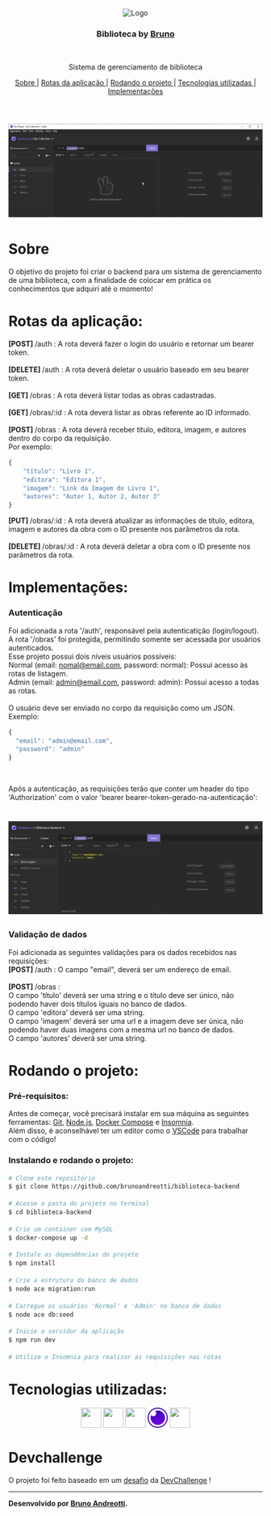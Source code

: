 <br />
<p align="center">
    <img src="https://i.pinimg.com/originals/dd/64/da/dd64da585bc57cb05e5fd4d8ce873f57.png" alt="Logo" width="200">

  <h3 align="center">Biblioteca by <a href="https://github.com/brunoandreotti">Bruno</a></h3>
 <br />
  <p align="center">
     Sistema de gerenciamento de biblioteca
      <p align="center">
  <a href="#sobre"> Sobre </a> |
  <a href="#rotas-da-aplicação"> Rotas da aplicação </a> |
  <a href="#rodando-o-projeto"> Rodando o projeto </a> |
  <a href="#tecnologias-utilizadas"> Tecnologias utilizadas </a> |
  <a href="#implementações"> Implementações </a>      
       <br />
    <br />
    <h1 align="center">
    <img src="./readme/biblioteca.gif" alt="gif-readme">
 </h1>
  </p>
</p>


# Sobre
O objetivo do projeto foi criar o backend para um sistema de gerenciamento de uma biblioteca, com a finalidade de colocar em prática os conhecimentos que adquiri até o momento!


# Rotas da aplicação:
<b>[POST] </b> /auth : A rota deverá fazer o login do usuário e retornar um bearer token.<br><br>
<b>[DELETE] </b> /auth : A rota deverá deletar o usuário baseado em seu bearer token.<br><br>
<b>[GET] </b> /obras : A rota deverá listar todas as obras cadastradas.<br><br>
<b>[GET] </b> /obras/:id : A rota deverá listar as obras referente ao ID informado.<br><br>
<b>[POST] </b> /obras :  A rota deverá receber titulo, editora, imagem, e autores dentro do corpo da requisição.<br>Por exemplo:<br>
```javascript
{
	"título": "Livro 1",
	"editora": "Editora 1",
	"imagem": "Link da Imagem do Livro 1",
	"autores": "Autor 1, Autor 2, Autor 3"
}
```
<b>[PUT] </b> /obras/:id : A rota deverá atualizar as informações de título, editora, imagem e autores da obra com o ID presente nos parâmetros da rota.<br><br>
<b>[DELETE] </b> /obras/:id : A rota deverá deletar a obra com o ID presente nos parâmetros da rota.<br>

# Implementações:

### Autenticação
Foi adicionada a rota '/auth', responsável pela autenticatição (login/logout). <br>
A rota '/obras' foi protegida, permitindo somente ser acessada por usuários autenticados. <br>
Esse projeto possui dois níveis usuários possíveis: <br>
Normal (email: nomal@email.com, password: normal): Possui acesso às rotas de listagem. <br>
Admin (email: admin@email.com, password: admin): Possui acesso a todas as rotas. <br><br>
O usuário deve ser enviado no corpo da requisição como um JSON. Exemplo: <br>
```javascript
{
  "email": "admin@email.com",
  "password": "admin"
}
```
<br>

Após a autenticação, as requisições terão que conter um header do tipo 'Authorization' com o valor 'bearer bearer-token-gerado-na-autenticação':

<h1 align="center">
    <img src="./readme/biblioteca-auth.gif" alt="gif-readme">
 </h1>
 
 ### Validação de dados
 Foi adicionada as seguintes validações para os dados recebidos nas requisições: <br>
 <b>[POST] </b> /auth : O campo "email", deverá ser  um endereço de email.<br><br>
 <b>[POST] </b> /obras : <br>
 O campo 'título' deverá ser uma string e o título deve ser único, não podendo haver dois títulos iguais no banco de dados.<br>
 O campo 'editora' deverá ser uma string. <br>
 O campo 'imagem' deverá ser uma url e a imagem deve ser única, não podendo haver duas imagens com a mesma url no banco de dados. <br>
 O campo 'autores' deverá ser uma string.




# Rodando o projeto:

### Pré-requisitos:
Antes de começar, você precisará instalar em sua máquina as seguintes ferramentas:
[Git](https://git-scm.com), [Node.js](https://nodejs.org/en/), [Docker Compose](https://docs.docker.com/compose/install) e [Insomnia](https://insomnia.rest/download). <br> Além disso, é aconselhável ter um editor como o [VSCode](https://code.visualstudio.com/) para trabalhar com o código!

### Instalando e rodando o projeto:


```bash
# Clone este repositório
$ git clone https://github.com/brunoandreotti/biblioteca-backend

# Acesse a pasta do projeto no terminal
$ cd biblioteca-backend

# Crie um container com MySQL
$ docker-compose up -d

# Instale as dependências do projeto
$ npm install

# Crie a estrutura do banco de dados
$ node ace migration:run

# Carregue os usuários 'Normal' e 'Admin' no banco de dados
$ node ace db:seed

# Inicie o servidor da aplicação
$ npm run dev

# Utilize o Insomnia para realizar as requisições nas rotas

```


# Tecnologias utilizadas: 
<p align="center">
<a href="https://nodejs.org/en/"><img src="https://cdn.jsdelivr.net/gh/devicons/devicon/icons/nodejs/nodejs-original.svg" height="40" width="40" /></a> <a href="https://adonisjs.com"><img src="https://cdn.jsdelivr.net/gh/devicons/devicon/icons/adonisjs/adonisjs-original.svg" height="40" width="40" /></a> <a href="https://www.typescriptlang.org"><img src="https://cdn.jsdelivr.net/gh/devicons/devicon/icons/typescript/typescript-original.svg" height="40" width="40" /></a> <a href="https://insomnia.rest/download"><img src="./readme/insomnia.svg" height="40" width="40" /></a> <a href="https://www.docker.com"><img src="https://cdn.jsdelivr.net/gh/devicons/devicon/icons/docker/docker-original.svg" height="40" width="40" /></a>
</p>


# Devchallenge
O projeto foi feito baseado em um <a href="https://github.com/devchallenge-io/biblioteca-backend">desafio</a> da <a href="https://devchallenge.now.sh/"> DevChallenge</a> !

---
**Desenvolvido  por [Bruno Andreotti](https://github.com/brunoandreotti).** 

